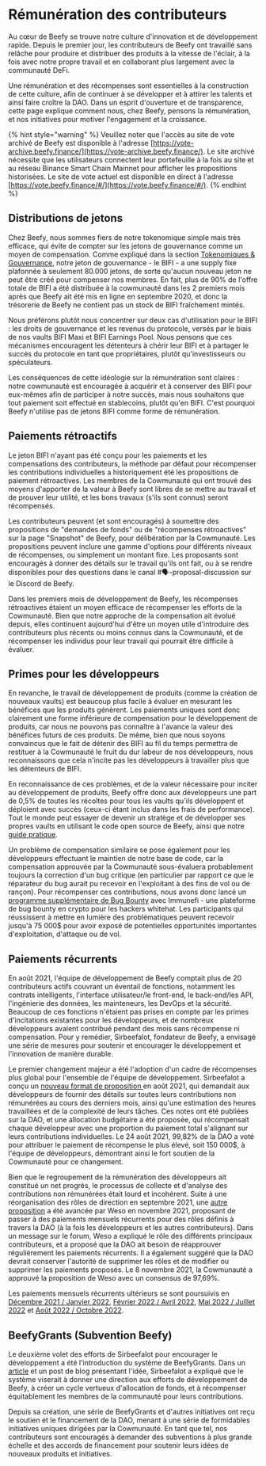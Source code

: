 # Rémunération des contributeurs

Au cœur de Beefy se trouve notre culture d'innovation et de développement rapide. Depuis le premier jour, les contributeurs de Beefy ont travaillé sans relâche pour produire et distribuer des produits à la vitesse de l'éclair, à la fois avec notre propre travail et en collaborant plus largement avec la communauté DeFi.

Une rémunération et des récompenses sont essentielles à la construction de cette culture, afin de continuer à se développer et à attirer les talents et ainsi faire croître la DAO. Dans un esprit d'ouverture et de transparence, cette page explique comment nous, chez Beefy, pensons la rémunération, et nos initiatives pour motiver l'engagement et la croissance.

{% hint style="warning" %}
Veuillez noter que l'accès au site de vote archivé de Beefy est disponible à l'adresse [https://vote-archive.beefy.finance/](https://vote-archive.beefy.finance/). Le site archivé nécessite que les utilisateurs connectent leur portefeuille à la fois au site et au réseau Binance Smart Chain Mainnet pour afficher les propositions historisées. Le site de vote actuel est disponible en direct à l'adresse [https://vote.beefy.finance/#/](https://vote.beefy.finance/#/).
{% endhint %}

## Distributions de jetons

Chez Beefy, nous sommes fiers de notre tokenomique simple mais très efficace, qui évite de compter sur les jetons de gouvernance comme un moyen de compensation. Comme expliqué dans la section [Tokenomiques & Gouvernance](../ecosystem/bifi-token/tokenomics-and-governance.md), notre jeton de gouvernance - le BIFI - a une supply fixe plafonnée à seulement 80.000 jetons, de sorte qu'aucun nouveau jeton ne peut être créé pour compenser nos membres. En fait, plus de 90% de l'offre totale de BIFI a été distribuée à la cowmunauté dans les 2 premiers mois après que Beefy ait été mis en ligne en septembre 2020, et donc la trésorerie de Beefy ne contient pas un stock de BIFI fraîchement mintés.

Nous préférons plutôt nous concentrer sur deux cas d'utilisation pour le BIFI : les droits de gouvernance et les revenus du protocole, versés par le biais de nos vaults BIFI Maxi et BIFI Earnings Pool. Nous pensons que ces mécanismes encouragent les détenteurs à chérir leur BIFI et à partager le succès du protocole en tant que propriétaires, plutôt qu'investisseurs ou spéculateurs.

Les conséquences de cette idéologie sur la rémunération sont claires : notre cowmunauté est encouragée à acquérir et à conserver des BIFI pour eux-mêmes afin de participer à notre succès, mais nous souhaitons que tout paiement soit effectué en stablecoins, plutôt qu'en BIFI. C'est pourquoi Beefy n'utilise pas de jetons BIFI comme forme de rémunération.

## Paiements rétroactifs

Le jeton BIFI n'ayant pas été conçu pour les paiements et les compensations des contributeurs, la méthode par défaut pour récompenser les contributions individuelles a historiquement été les propositions de paiement rétroactives. Les membres de la Cowmunauté qui ont trouvé des moyens d'apporter de la valeur à Beefy sont libres de se mettre au travail et de prouver leur utilité, et les bons travaux (s'ils sont connus) seront récompensés.

Les contributeurs peuvent (et sont encouragés) à soumettre des propositions de "demandes de fonds" ou de "récompenses rétroactives" sur la page "Snapshot" de Beefy, pour délibération par la Cowmunauté. Les propositions peuvent inclure une gamme d'options pour différents niveaux de récompenses, ou simplement un montant fixe. Les proposants sont encouragés à donner des détails sur le travail qu'ils ont fait, ou à se rendre disponibles pour des questions dans le canal #🗣-proposal-discussion sur le Discord de Beefy.

Dans les premiers mois de développement de Beefy, les récompenses rétroactives étaient un moyen efficace de récompenser les efforts de la Cowmunauté. Bien que notre approche de la compensation ait évolué depuis, elles continuent aujourd'hui d'être un moyen utile d'introduire des contributeurs plus récents ou moins connus dans la Cowmunauté, et de récompenser les individus pour leur travail qui pourrait être difficile à évaluer.

## Primes pour les développeurs

En revanche, le travail de développement de produits (comme la création de nouveaux vaults) est beaucoup plus facile à évaluer en mesurant les bénéfices que les produits génèrent. Les paiements uniques sont donc clairement une forme inférieure de compensation pour le développement de produits, car nous ne pouvons pas connaître à l'avance la valeur des bénéfices futurs de ces produits. De même, bien que nous soyons convaincus que le fait de détenir des BIFI au fil du temps permettra de restituer à la Cowmunauté le fruit du dur labeur de nos développeurs, nous reconnaissons que cela n'incite pas les développeurs à travailler plus que les détenteurs de BIFI.

En reconnaissance de ces problèmes, et de la valeur nécessaire pour inciter au développement de produits, Beefy offre donc aux développeurs une part de 0,5% de toutes les récoltes pour tous les vaults qu'ils développent et déploient avec succès (ceux-ci étant inclus dans les frais de performance). Tout le monde peut essayer de devenir un stratège et de développer ses propres vaults en utilisant le code open source de Beefy, ainsi que notre [guide pratique](https://github.com/beefyfinance/beefy-contracts/blob/master/tutorials/deploy-pancakeswap-vault.md#setting-up-a-development-environment).

Un problème de compensation similaire se pose également pour les développeurs effectuant le maintien de notre base de code, car la compensation approuvée par la Cowmunauté sous-évaluera probablement toujours la correction d'un bug critique (en particulier par rapport ce que le réparateur du bug aurait pu recevoir en l'exploitant à des fins de vol ou de rançon). Pour récompenser ces contributions, nous avons donc lancé un [programme supplémentaire de Bug Bounty](https://immunefi.com/bounty/beefyfinance/) avec Immunefi - une plateforme de bug bounty en crypto pour les hackers whitehat. Les participants qui réussissent à mettre en lumière des problématiques peuvent recevoir jusqu'à 75 000$ pour avoir exposé de potentielles opportunités importantes d'exploitation, d'attaque ou de vol.

## Paiements récurrents

En août 2021, l'équipe de développement de Beefy comptait plus de 20 contributeurs actifs couvrant un éventail de fonctions, notamment les contrats intelligents, l'interface utilisateur/le front-end, le back-end/les API, l'ingénierie des données, les mainteneurs, les DevOps et la sécurité. Beaucoup de ces fonctions n'étaient pas prises en compte par les primes d'incitations existantes pour les développeurs, et de nombreux développeurs avaient contribué pendant des mois sans récompense ni compensation. Pour y remédier, Sirbeefalot, fondateur de Beefy, a envisagé une série de mesures pour soutenir et encourager le développement et l'innovation de manière durable.

Le premier changement majeur a été l'adoption d'un cadre de récompenses plus global pour l'ensemble de l'équipe de développement. Sirbeefalot a conçu un [nouveau format de proposition ](https://vote-archive.beefy.finance/#/beefy/proposal/Qman1BHs6Po497hf14pBXhC3AxTov3nHdmnMG6H2EcESV6)en août 2021, qui demandait aux développeurs de fournir des détails sur toutes leurs contributions non rémunérées au cours des derniers mois, ainsi qu'une estimation des heures travaillées et de la complexité de leurs tâches. Ces notes ont été publiées sur la DAO, et une allocation budgétaire a été proposée, qui récompensait chaque développeur avec une proportion du paiement total s'alignant sur leurs contributions individuelles. Le 24 août 2021, 99,82% de la DAO a voté pour attribuer le paiement de récompense le plus élevé, soit 150 000$, à l'équipe de développeurs, démontrant ainsi le fort soutien de la Cowmunauté pour ce changement.

Bien que le regroupement de la rémunération des développeurs ait constitué un net progrès, le processus de collecte et d'analyse des contributions non rémunérées était lourd et incohérent. Suite à une réorganisation des rôles de direction en septembre 2021, une [autre proposition](https://vote-archive.beefy.finance/#/beefy/proposal/QmVjSv8e7ApJ9wYggxoLkJLNywZ8ru3XNnaNUxErY8LVsp) a été avancée par Weso en novembre 2021, proposant de passer à des paiements mensuels récurrents pour des rôles définis à travers la DAO (à la fois les développeurs et les autres contributeurs). Dans un message sur le forum, Weso a expliqué le rôle des différents principaux contributeurs, et a proposé que la DAO ait besoin de réapprouver régulièrement les paiements récurrents. Il a également suggéré que la DAO devrait conserver l'autorité de supprimer les rôles et de modifier ou supprimer les paiements proposés. Le 8 novembre 2021, la Cowmunauté a approuvé la proposition de Weso avec un consensus de 97,69%.

Les paiements mensuels récurrents ultérieurs se sont poursuivis en [Décembre 2021 / Janvier 2022](https://vote-archive.beefy.finance/#/beefy/proposal/Qmcj6J3DZQmf99HtmKiCthHK4DUBRcCvSXqBPHu2gMzMwR), [Février 2022 / Avril 2022](https://snapshot.org/#/beefydao.eth/proposal/QmbM3gLpX7KtWecTgeLGaKHm9mVj3vQFQ5Quu1TkigDw19), [Mai 2022 / Juillet 2022](https://snapshot.org/#/beefydao.eth/proposal/QmZq2Qi2dfKrtTDNr5ifrz2mNaLXt7Mbj9jcGuUt7rPB2h) et [Août 2022 / Octobre 2022](https://snapshot.org/#/beefydao.eth/proposal/bafkreidaxinbuktzi5ae2f7bthpm3nkxmosf7zeazbztpgheynlhuqfbc4).

## BeefyGrants (Subvention Beefy)

Le deuxième volet des efforts de Sirbeefalot pour encourager le développement a été l'introduction du système de BeefyGrants. Dans un [article](https://docs.google.com/document/d/1hBnQcbxkRvhmHASqivI3g8rBS\_4m4mmTaT\_jW4VjE7c/edit) et un post de blog présentant l'idée, Sirbeefalot a expliqué que le système viserait à donner une direction aux efforts de développement de Beefy, à créer un cycle vertueux d'allocation de fonds, et à récompenser équitablement les membres de la communauté pour leurs contributions.

Depuis sa création, une série de BeefyGrants et d'autres initiatives ont reçu le soutien et le financement de la DAO, menant à une série de formidables initiatives uniques dirigées par la Cowmunauté. En tant que tel, nos contributeurs sont encouragés à demander des subventions à plus grande échelle et des accords de financement pour soutenir leurs idées de nouveaux produits et initiatives.
